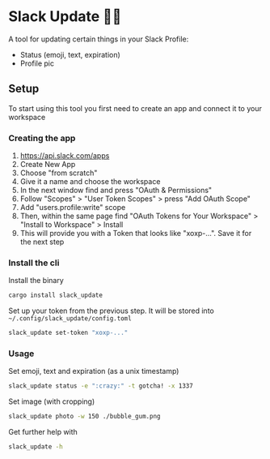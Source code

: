 # Slack Update 🕺💃

A tool for updating certain things in your Slack Profile:
* Status (emoji, text, expiration)
* Profile pic

## Setup
To start using this tool you first need to create an app and connect it to your workspace

### Creating the app
1. https://api.slack.com/apps
2. Create New App
3. Choose "from scratch"
4. Give it a name and choose the workspace
5. In the next window find and press "OAuth & Permissions"
6. Follow "Scopes" > "User Token Scopes" > press "Add OAuth Scope"
7. Add "users.profile:write" scope
8. Then, within the same page find "OAuth Tokens for Your Workspace" > "Install to Workspace" > Install
9. This will provide you with a Token that looks like "xoxp-...". Save it for the next step

### Install the cli
Install the binary
```bash
cargo install slack_update
```

Set up your token from the previous step. It will be stored into `~/.config/slack_update/config.toml`
```bash
slack_update set-token "xoxp-..."
```

### Usage
Set emoji, text and expiration (as a unix timestamp)
```bash
slack_update status -e ":crazy:" -t gotcha! -x 1337
```

Set image (with cropping)
```bash
slack_update photo -w 150 ./bubble_gum.png 
```

Get further help with
```bash
slack_update -h
```